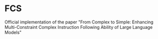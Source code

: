 # FCS
Official implementation of the paper "From Complex to Simple: Enhancing Multi-Constraint Complex Instruction Following Ability of Large Language Models"
